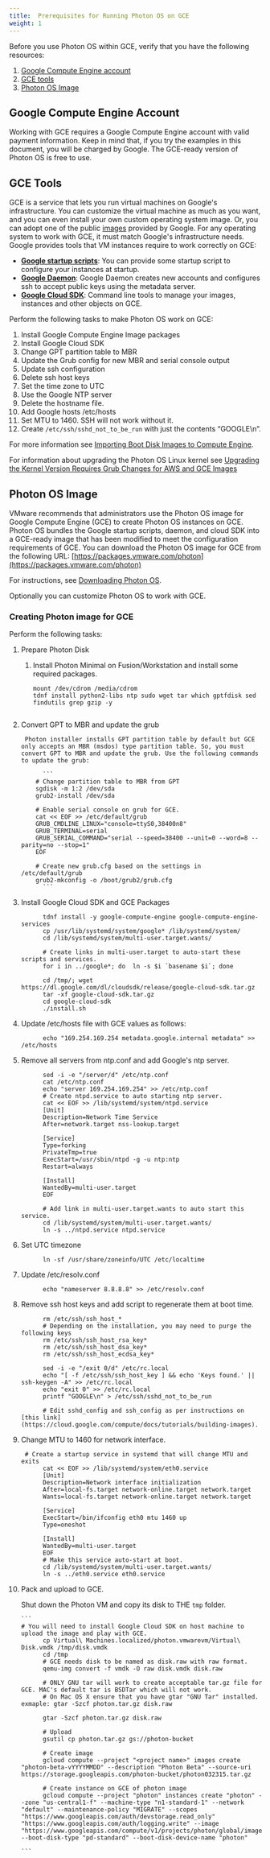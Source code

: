 ```yaml
---
title:  Prerequisites for Running Photon OS on GCE
weight: 1
---
```


Before you use Photon OS within GCE, verify that you have the following resources:

1. [Google Compute Engine account](#google-compute-engine-account)
1. [GCE tools](#gce-tools)
1. [Photon OS Image](#photon-os-image)

## Google Compute Engine Account

Working with GCE requires a Google Compute Engine account with valid payment information. Keep in mind that, if you try the examples in this document, you will be charged by Google. The GCE-ready version of Photon OS is free to use.

## GCE Tools

GCE is a service that lets you run virtual machines on Google's infrastructure. You can customize the virtual machine as much as you want, and you can even install your own custom operating system image. Or, you can adopt one of the public [images](https://cloud.google.com/compute/docs/operating-systems/) provided by Google. For any operating system to work with GCE, it must match Google's infrastructure needs. Google provides tools that VM instances require to work correctly on GCE:

 *   __[Google startup scripts](https://cloud.google.com/compute/docs/startupscript)__: You can provide some startup script to configure your instances at startup.
 *   __[Google Daemon](https://cloud.google.com/compute/docs/metadata)__: Google Daemon creates new accounts and configures ssh to accept public keys using the metadata server.
 *   __[Google Cloud SDK](https://cloud.google.com/sdk/)__: Command line tools to manage your images, instances and other objects on GCE.

Perform the following tasks to make Photon OS work on GCE:

 1. Install Google Compute Engine Image packages
 1. Install Google Cloud SDK
 1. Change GPT partition table to MBR
 1. Update the Grub config for new MBR and serial console output
 1. Update ssh configuration
 1. Delete ssh host keys
 1. Set the time zone to UTC
 1. Use the Google NTP server
 1. Delete the hostname file.
 1. Add Google hosts /etc/hosts
 1. Set MTU to 1460. SSH will not work without it.
 1. Create `/etc/ssh/sshd_not_to_be_run` with just the contents “GOOGLE\n”.
 
 For more information see [Importing Boot Disk Images to Compute Engine](https://cloud.google.com/compute/docs/tutorials/building-images).

For information about upgrading the Photon OS Linux kernel see [Upgrading the Kernel Version Requires Grub Changes for AWS and GCE Images](Upgrading-the-Kernel-Version-Requires-Grub-Changes-for-AWS-and-GCE-Images.md)

## Photon OS Image

VMware recommends that administrators use the Photon OS image for Google Compute Engine (GCE) to create Photon OS instances on GCE. Photon OS bundles the Google startup scripts, daemon, and cloud SDK into a GCE-ready image that has been modified to meet the configuration requirements of GCE. You can download the Photon OS image for GCE from the following URL: 
[https://packages.vmware.com/photon](https://packages.vmware.com/photon)

For instructions, see [Downloading Photon OS](../downloading-photon.md).

Optionally you can customize Photon OS to work with GCE. 

### Creating Photon image for GCE

Perform the following tasks: 

1. Prepare Photon Disk
    
    1. Install Photon Minimal on Fusion/Workstation and install some required packages.
          
        ```
        mount /dev/cdrom /media/cdrom
        tdnf install python2-libs ntp sudo wget tar which gptfdisk sed findutils grep gzip -y
    ```

1. Convert GPT to MBR and update the grub
    
        Photon installer installs GPT partition table by default but GCE only accepts an MBR (msdos) type partition table. So, you must convert GPT to MBR and update the grub. Use the following commands to update the grub:
        
             ```
           # Change partition table to MBR from GPT
           sgdisk -m 1:2 /dev/sda
           grub2-install /dev/sda
           
           # Enable serial console on grub for GCE.
           cat << EOF >> /etc/default/grub
           GRUB_CMDLINE_LINUX="console=ttyS0,38400n8"
           GRUB_TERMINAL=serial
           GRUB_SERIAL_COMMAND="serial --speed=38400 --unit=0 --word=8 --parity=no --stop=1"
           EOF
           
           # Create new grub.cfg based on the settings in /etc/default/grub
           grub2-mkconfig -o /boot/grub2/grub.cfg
             ```
      
1. Install Google Cloud SDK and GCE Packages
      
    ```
          tdnf install -y google-compute-engine google-compute-engine-services
          cp /usr/lib/systemd/system/google* /lib/systemd/system/
          cd /lib/systemd/system/multi-user.target.wants/
          
          # Create links in multi-user.target to auto-start these scripts and services.
          for i in ../google*; do  ln -s $i `basename $i`; done
          
          cd /tmp/; wget https://dl.google.com/dl/cloudsdk/release/google-cloud-sdk.tar.gz
          tar -xf google-cloud-sdk.tar.gz
          cd google-cloud-sdk
          ./install.sh
    ```

1. Update /etc/hosts file with GCE values as follows:
     
    ```
          echo "169.254.169.254 metadata.google.internal metadata" >> /etc/hosts
    ```
      
1. Remove all servers from ntp.conf and add Google's ntp server.
      
    ```
          sed -i -e "/server/d" /etc/ntp.conf
          cat /etc/ntp.conf
          echo "server 169.254.169.254" >> /etc/ntp.conf
          # Create ntpd.service to auto starting ntp server.
          cat << EOF >> /lib/systemd/system/ntpd.service
          [Unit]
          Description=Network Time Service
          After=network.target nss-lookup.target
    
          [Service]
          Type=forking
          PrivateTmp=true
          ExecStart=/usr/sbin/ntpd -g -u ntp:ntp
          Restart=always
          
          [Install]
          WantedBy=multi-user.target
          EOF
          
          # Add link in multi-user.target.wants to auto start this service.
          cd /lib/systemd/system/multi-user.target.wants/
          ln -s ../ntpd.service ntpd.service
    ```
      
1. Set UTC timezone
      
    ```
          ln -sf /usr/share/zoneinfo/UTC /etc/localtime
    ```

1. Update /etc/resolv.conf
      
    ```
          echo "nameserver 8.8.8.8" >> /etc/resolv.conf
    ```

1. Remove ssh host keys and add script to regenerate them at boot time.
      
    ```
          rm /etc/ssh/ssh_host_*
          # Depending on the installation, you may need to purge the following keys
          rm /etc/ssh/ssh_host_rsa_key*
          rm /etc/ssh/ssh_host_dsa_key*
          rm /etc/ssh/ssh_host_ecdsa_key*
    
          sed -i -e "/exit 0/d" /etc/rc.local
          echo "[ -f /etc/ssh/ssh_host_key ] && echo 'Keys found.' || ssh-keygen -A" >> /etc/rc.local
          echo "exit 0" >> /etc/rc.local
          printf "GOOGLE\n" > /etc/ssh/sshd_not_to_be_run
          
          # Edit sshd_config and ssh_config as per instructions on [this link](https://cloud.google.com/compute/docs/tutorials/building-images).
    ```
      
1.  Change MTU to 1460 for network interface.
     
    ```
     # Create a startup service in systemd that will change MTU and exits
          cat << EOF >> /lib/systemd/system/eth0.service
          [Unit]
          Description=Network interface initialization
          After=local-fs.target network-online.target network.target
          Wants=local-fs.target network-online.target network.target
    
          [Service]
          ExecStart=/bin/ifconfig eth0 mtu 1460 up
          Type=oneshot
    
          [Install]
          WantedBy=multi-user.target
          EOF
          # Make this service auto-start at boot.
          cd /lib/systemd/system/multi-user.target.wants/
          ln -s ../eth0.service eth0.service
    ```

1. Pack and upload to GCE.

    Shut down the Photon VM and copy its disk to THE `tmp` folder.       
             
       ```
       # You will need to install Google Cloud SDK on host machine to upload the image and play with GCE.
             cp Virtual\ Machines.localized/photon.vmwarevm/Virtual\ Disk.vmdk /tmp/disk.vmdk
             cd /tmp
             # GCE needs disk to be named as disk.raw with raw format.
             qemu-img convert -f vmdk -O raw disk.vmdk disk.raw
             
             # ONLY GNU tar will work to create acceptable tar.gz file for GCE. MAC's default tar is BSDTar which will not work. 
             # On Mac OS X ensure that you have gtar "GNU Tar" installed. exmaple: gtar -Szcf photon.tar.gz disk.raw 
       
             gtar -Szcf photon.tar.gz disk.raw 
             
             # Upload
             gsutil cp photon.tar.gz gs://photon-bucket
             
             # Create image
             gcloud compute --project "<project name>" images create "photon-beta-vYYYYMMDD" --description "Photon Beta" --source-uri https://storage.googleapis.com/photon-bucket/photon032315.tar.gz
             
             # Create instance on GCE of photon image
             gcloud compute --project "photon" instances create "photon" --zone "us-central1-f" --machine-type "n1-standard-1" --network "default" --maintenance-policy "MIGRATE" --scopes "https://www.googleapis.com/auth/devstorage.read_only" "https://www.googleapis.com/auth/logging.write" --image "https://www.googleapis.com/compute/v1/projects/photon/global/images/photon" --boot-disk-type "pd-standard" --boot-disk-device-name "photon"
       
       ```
